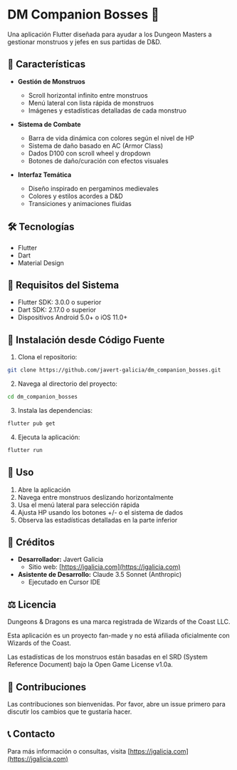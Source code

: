 # DM Companion Bosses 🐉

Una aplicación Flutter diseñada para ayudar a los Dungeon Masters a gestionar monstruos y jefes en sus partidas de D&D.

## 🌟 Características

- **Gestión de Monstruos**
  - Scroll horizontal infinito entre monstruos
  - Menú lateral con lista rápida de monstruos
  - Imágenes y estadísticas detalladas de cada monstruo

- **Sistema de Combate**
  - Barra de vida dinámica con colores según el nivel de HP
  - Sistema de daño basado en AC (Armor Class)
  - Dados D100 con scroll wheel y dropdown
  - Botones de daño/curación con efectos visuales

- **Interfaz Temática**
  - Diseño inspirado en pergaminos medievales
  - Colores y estilos acordes a D&D
  - Transiciones y animaciones fluidas

## 🛠️ Tecnologías

- Flutter
- Dart
- Material Design

## 📱 Requisitos del Sistema

- Flutter SDK: 3.0.0 o superior
- Dart SDK: 2.17.0 o superior
- Dispositivos Android 5.0+ o iOS 11.0+

## 🚀 Instalación desde Código Fuente

1. Clona el repositorio:
```bash
git clone https://github.com/javert-galicia/dm_companion_bosses.git
```

2. Navega al directorio del proyecto:
```bash
cd dm_companion_bosses
```

3. Instala las dependencias:
```bash
flutter pub get
```

4. Ejecuta la aplicación:
```bash
flutter run
```

## 📖 Uso

1. Abre la aplicación
2. Navega entre monstruos deslizando horizontalmente
3. Usa el menú lateral para selección rápida
4. Ajusta HP usando los botones +/- o el sistema de dados
5. Observa las estadísticas detalladas en la parte inferior

## 👥 Créditos

- **Desarrollador:** Javert Galicia
  - Sitio web: [https://jgalicia.com](https://jgalicia.com)
- **Asistente de Desarrollo:** Claude 3.5 Sonnet (Anthropic)
  - Ejecutado en Cursor IDE

## ⚖️ Licencia

Dungeons & Dragons es una marca registrada de Wizards of the Coast LLC.

Esta aplicación es un proyecto fan-made y no está afiliada oficialmente con Wizards of the Coast.

Las estadísticas de los monstruos están basadas en el SRD (System Reference Document) bajo la Open Game License v1.0a.

## 🤝 Contribuciones

Las contribuciones son bienvenidas. Por favor, abre un issue primero para discutir los cambios que te gustaría hacer.

## 📞 Contacto

Para más información o consultas, visita [https://jgalicia.com](https://jgalicia.com)
